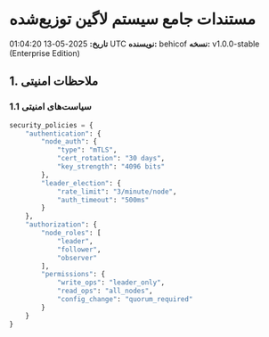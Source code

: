 # مستندات جامع سیستم لاگین توزیع‌شده
**تاریخ:** 2025-05-13 01:04:20 UTC
**نویسنده:** behicof
**نسخه:** v1.0.0-stable (Enterprise Edition)

## 1. ملاحظات امنیتی

### 1.1 سیاست‌های امنیتی
```python
security_policies = {
    "authentication": {
        "node_auth": {
            "type": "mTLS",
            "cert_rotation": "30 days",
            "key_strength": "4096 bits"
        },
        "leader_election": {
            "rate_limit": "3/minute/node",
            "auth_timeout": "500ms"
        }
    },
    "authorization": {
        "node_roles": [
            "leader",
            "follower",
            "observer"
        ],
        "permissions": {
            "write_ops": "leader_only",
            "read_ops": "all_nodes",
            "config_change": "quorum_required"
        }
    }
}